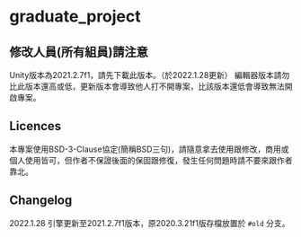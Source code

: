# graduate_project

## 修改人員(所有組員)請注意
Unity版本為2021.2.7f1，請先下載此版本。（於2022.1.28更新）
編輯器版本請勿比此版本還高或低，更新版本會導致他人打不開專案，比該版本還低會導致無法開啟專案。

## Licences
本專案使用BSD-3-Clause協定(簡稱BSD三句)，請隨意拿去使用跟修改，商用或個人使用皆可，但作者不保證後面的保固跟修復，發生任何問題時請不要來跟作者靠北。


## Changelog
2022.1.28 引擎更新至2021.2.7f1版本，原2020.3.21f1版存檔放置於 `#old` 分支。
